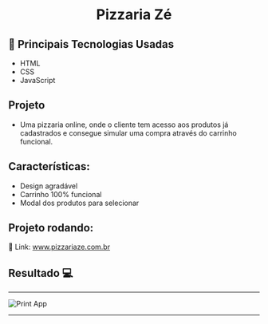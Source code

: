 <h1 align="center">Pizzaria Zé</h1>

## 🚀 Principais Tecnologias Usadas 
<ul>
    <li>HTML</li>
    <li>CSS</li>
    <li>JavaScript</li>  
</ul>

## Projeto

- Uma pizzaria online, onde o cliente tem acesso aos produtos já cadastrados e consegue simular uma compra através do carrinho funcional.

## Características:
<ul>
    <li>Design agradável</li>
    <li>Carrinho 100% funcional</li>
    <li>Modal dos produtos para selecionar</li>  
</ul>

 ## Projeto rodando:
 
 🔰 Link: <a href="https://pizzaria-ze.netlify.app/">www.pizzariaze.com.br</a>
## Resultado 💻
 <hr>
 <div style="display: flex;">
    <img src="https://i.imgur.com/6dlPd98.png" alt="Print App">
 </div>

 <hr>
